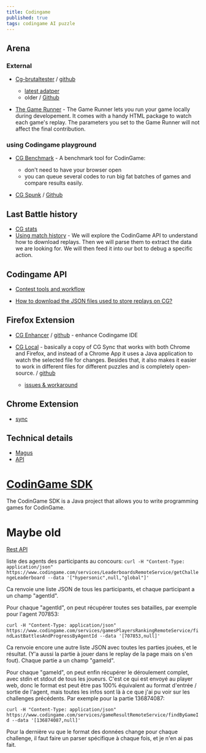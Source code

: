 ```yaml
---
title: Codingame
published: true
tags: codingame AI puzzle
---
```

## Arena
### External
- [Cg-brutaltester](https://www.codingame.com/forum/t/cg-brutaltester-because-you-love-to-be-brutal/2716) / [github](https://github.com/dreignier/cg-brutaltester)
	- [latest adatper](https://github.com/Akarachudra/brutaltester-spring-challenge-2020/commit/762330b5f559fca3aca0e03998e4b8a3ea7e7edb)
    - older  / [Github](https://github.com/dreignier/cgstats)
    
- [The Game Runner](https://www.codingame.com/playgrounds/25775/codingame-sdk-documentation/game-runner) - The Game Runner lets you run your game locally during developement. It comes with a handy HTML package to watch each game's replay. The parameters you set to the Game Runner will not affect the final contribution.

### using Codingame playground
- [CG Benchmark](https://github.com/s-vivien/CGBenchmark#cg-benchmark) - A benchmark tool for CodinGame:
    - don't need to have your browser open
    - you can queue several codes to run big fat batches of games and compare results easily.

- [CG Spunk](https://www.codingame.com/forum/t/introducing-cg-spunk/1895) / [Github](https://github.com/danBhentschel/CGSpunk) 

## Last Battle history
- [CG stats](http://cgstats.magusgeek.com/app)
- [Using match history](https://www.codingame.com/playgrounds/53705/contest-tools-and-workflow/introduction) - We will explore the CodinGame API to understand how to download replays. Then we will parse them to extract the data we are looking for. We will then feed it into our bot to debug a specific action.

## Codingame API
- [Contest tools and workflow](https://www.codingame.com/playgrounds/53705/contest-tools-and-workflow)

- [How to download the JSON files used to store replays on CG?](https://www.codingame.com/forum/t/how-to-download-the-json-files-used-to-store-replays-on-cg/2894)

## Firefox Extension
- [CG Enhancer](https://www.codingame.com/forum/t/cg-enhancer/59441) / [github](https://github.com/Azkellas/cgenhancer) - enhance Codingame IDE

- [CG Local](https://www.codingame.com/forum/t/cg-local/10359) -  basically a copy of CG Sync that works with both Chrome and Firefox, and instead of a Chrome App it uses a Java application to watch the selected file for changes. Besides that, it also makes it easier to work in different files for different puzzles and is completely open-source. / [github](https://github.com/jmerle/cg-local-app)
	- [issues & workaround](https://forum.codingame.com/t/cg-local/10359/6?u=yduf)
    
## Chrome Extension
- [sync](https://www.codingame.com/forum/t/codingame-sync-beta/614/58)

## Technical details
- [Magus](https://forum.codingame.com/t/public-api-for-statistics-or-other-useful-things/1247/6)
- [API](https://www.codingame.com/forum/t/api-the-place-to-ask-for-improvements-in-cg-api/2514)

# [CodinGame SDK](https://www.codingame.com/playgrounds/25775/codingame-sdk-documentation/introduction)
The CodinGame SDK is a Java project that allows you to write programming games for CodinGame.

# Maybe old
[Rest API](http://forum.canardpc.com/threads/103495-Codingame-La-programmation-hant%C3%A9e-Concours-de-fant%C3%B4mes-dans-la-console-fin-Fevrier?s=d6a666218d62c51b4465647a91f8cdc5&p=10273198&viewfull=1#post10273198)

liste des agents des participants au concours:
`curl -H "Content-Type: application/json" https://www.codingame.com/services/LeaderboardsRemoteService/getChallengeLeaderboard --data '["hypersonic",null,"global"]'`

Ca renvoie une liste JSON de tous les participants, et chaque participant a un champ "agentId".

Pour chaque "agentId", on peut récupérer toutes ses batailles, par exemple pour l'agent 707853:

`curl -H "Content-Type: application/json" https://www.codingame.com/services/gamesPlayersRankingRemoteService/findLastBattlesAndProgressByAgentId --data '[707853,null]'`

Ca renvoie encore une autre liste JSON avec toutes les parties jouées, et le résultat. (Y'a aussi la partie à jouer dans le replay de la page mais on s'en fout). Chaque partie a un champ "gameId".

Pour chaque "gameId", on peut enfin récupérer le déroulement complet, avec stdin et stdout de tous les joueurs. C'est ce qui est envoyé au player web, donc le format est peut être pas 100% équivalent au format d'entrée / sortie de l'agent, mais toutes les infos sont là à ce que j'ai pu voir sur les challenges précédents. Par exemple pour la partie 136874087:

`curl -H "Content-Type: application/json" https://www.codingame.com/services/gameResultRemoteService/findByGameId --data '[136874087,null]'`

Pour la dernière vu que le format des données change pour chaque challenge, il faut faire un parser spécifique à chaque fois, et je n'en ai pas fait.

